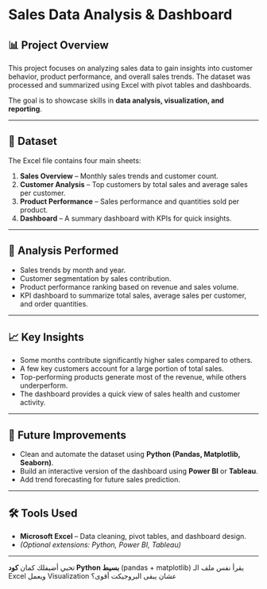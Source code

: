 # Sales Data Analysis & Dashboard

## 📊 Project Overview

This project focuses on analyzing sales data to gain insights into customer behavior, product performance, and overall sales trends. The dataset was processed and summarized using Excel with pivot tables and dashboards.

The goal is to showcase skills in **data analysis, visualization, and reporting**.

---

## 📂 Dataset

The Excel file contains four main sheets:

1. **Sales Overview** – Monthly sales trends and customer count.
2. **Customer Analysis** – Top customers by total sales and average sales per customer.
3. **Product Performance** – Sales performance and quantities sold per product.
4. **Dashboard** – A summary dashboard with KPIs for quick insights.

---

## 🔎 Analysis Performed

* Sales trends by month and year.
* Customer segmentation by sales contribution.
* Product performance ranking based on revenue and sales volume.
* KPI dashboard to summarize total sales, average sales per customer, and order quantities.

---

## 📈 Key Insights

* Some months contribute significantly higher sales compared to others.
* A few key customers account for a large portion of total sales.
* Top-performing products generate most of the revenue, while others underperform.
* The dashboard provides a quick view of sales health and customer activity.

---

## 🚀 Future Improvements

* Clean and automate the dataset using **Python (Pandas, Matplotlib, Seaborn)**.
* Build an interactive version of the dashboard using **Power BI** or **Tableau**.
* Add trend forecasting for future sales prediction.

---

## 🛠️ Tools Used

* **Microsoft Excel** – Data cleaning, pivot tables, and dashboard design.
* *(Optional extensions: Python, Power BI, Tableau)*

---

تحبي أضيفلك كمان **كود Python بسيط** (pandas + matplotlib) يقرأ نفس ملف الـ Excel ويعمل Visualization عشان يبقى البروجيكت أقوى؟
